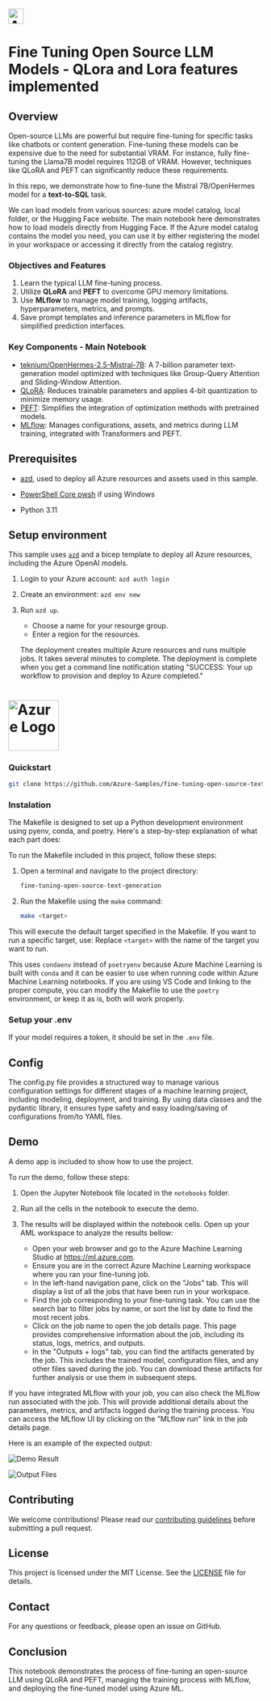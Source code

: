 # <img src="./docs/img//azure_logo.png" alt="Azure Logo" style="width:30px;height:30px;"/>
# Fine Tuning Open Source LLM Models - QLora and Lora features implemented

## Overview
Open-source LLMs are powerful but require fine-tuning for specific tasks like chatbots or content generation. Fine-tuning these models can be expensive due to the need for substantial VRAM. For instance, fully fine-tuning the Llama7B model requires 112GB of VRAM. However, techniques like QLoRA and PEFT can significantly reduce these requirements.

In this repo, we demonstrate how to fine-tune the Mistral 7B/OpenHermes model for a **text-to-SQL** task. 

We can load models from various sources: azure model catalog, local folder, or the Hugging Face website. The main notebook here demonstrates how to load models directly from Hugging Face. If the Azure model catalog contains the model you need, you can use it by either registering the model in your workspace or accessing it directly from the catalog registry.


### Objectives and Features
1. Learn the typical LLM fine-tuning process.
2. Utilize **QLoRA** and **PEFT** to overcome GPU memory limitations.
3. Use **MLflow** to manage model training, logging artifacts, hyperparameters, metrics, and prompts.
4. Save prompt templates and inference parameters in MLflow for simplified prediction interfaces.


### Key Components - Main Notebook
* [teknium/OpenHermes-2.5-Mistral-7B](https://huggingface.co/teknium/OpenHermes-2.5-Mistral-7B): A 7-billion parameter text-generation model optimized with techniques like Group-Query Attention and Sliding-Window Attention.
* [QLoRA](https://github.com/artidoro/qlora): Reduces trainable parameters and applies 4-bit quantization to minimize memory usage.
* [PEFT](https://huggingface.co/docs/peft/en/index): Simplifies the integration of optimization methods with pretrained models.
* [MLflow](https://mlflow.org/): Manages configurations, assets, and metrics during LLM training, integrated with Transformers and PEFT.


## Prerequisites
+ [azd](https://learn.microsoft.com/azure/developer/azure-developer-cli/install-azd), used to deploy all Azure resources and assets used in this sample.

+ [PowerShell Core pwsh](https://github.com/PowerShell/powershell/releases) if using Windows

+ Python 3.11

## Setup environment

This sample uses [`azd`](https://learn.microsoft.com/azure/developer/azure-developer-cli/) and a bicep template to deploy all Azure resources, including the Azure OpenAI models.

1. Login to your Azure account: `azd auth login`

2. Create an environment: `azd env new`

3. Run `azd up`.

   + Choose a name for your resourge group.
   + Enter a region for the resources.

   The deployment creates multiple Azure resources and runs multiple jobs. It takes several minutes to complete. The deployment is complete when you get a command line notification stating "SUCCESS: Your up workflow to provision and deploy to Azure completed."


# <img src="./docs/img/azure_workspace.png" alt="Azure Logo" style="width:100px;height:100px;"/>

### Quickstart

```bash
git clone https://github.com/Azure-Samples/fine-tuning-open-source-text-generation.git
```

### Instalation 
The Makefile is designed to set up a Python development environment using pyenv, conda, and poetry. Here's a step-by-step explanation of what each part does:

To run the Makefile included in this project, follow these steps:

1. Open a terminal and navigate to the project directory:
    ```sh
    fine-tuning-open-source-text-generation
    ```

2. Run the Makefile using the `make` command:
    ```sh
    make <target>
    ```

This will execute the default target specified in the Makefile. If you want to run a specific target, use:
Replace `<target>` with the name of the target you want to run.

This uses `condaenv` instead of `poetryenv` because Azure Machine Learning is built with `conda` and it can be easier to use when running code within Azure Machine Learning notebooks. If you are using VS Code and linking to the proper compute, you can modify the Makefile to use the `poetry` environment, or keep it as is, both will work properly.


### Setup your .env

If your model requires a token, it should be set in the `.env` file.


## Config

The config.py file provides a structured way to manage various configuration settings for different stages of a machine learning project, including modeling, deployment, and training. By using data classes and the pydantic library, it ensures type safety and easy loading/saving of configurations from/to YAML files.


## Demo

A demo app is included to show how to use the project.

To run the demo, follow these steps:

1. Open the Jupyter Notebook file located in the `notebooks` folder.
2. Run all the cells in the notebook to execute the demo.
3. The results will be displayed within the notebook cells. Open up your AML workspace to analyze the results bellow:


    - Open your web browser and go to the Azure Machine Learning Studio at https://ml.azure.com.
    - Ensure you are in the correct Azure Machine Learning workspace where you ran your fine-tuning job.
    - In the left-hand navigation pane, click on the "Jobs" tab. This will display a list of all the jobs that have been run in your workspace.
    - Find the job corresponding to your fine-tuning task. You can use the search bar to filter jobs by name, or sort the list by date to find the most recent jobs.
    - Click on the job name to open the job details page. This page provides comprehensive information about the job, including its status, logs, metrics, and outputs.
    - In the "Outputs + logs" tab, you can find the artifacts generated by the job. This includes the trained model, configuration files, and any other files saved during the job. You can download these artifacts for further analysis or use them in subsequent steps.

If you have integrated MLflow with your job, you can also check the MLflow run associated with the job. This will provide additional details about the parameters, metrics, and artifacts logged during the training process. You can access the MLflow UI by clicking on the "MLflow run" link in the job details page.


Here is an example of the expected output:

![Demo Result](./docs/img/job.png)

![Output Files](./docs/img/output.png)


## Contributing

We welcome contributions! Please read our [contributing guidelines](CONTRIBUTING.md) before submitting a pull request.

## License

This project is licensed under the MIT License. See the [LICENSE](LICENSE) file for details.

## Contact

For any questions or feedback, please open an issue on GitHub.


## Conclusion
This notebook demonstrates the process of fine-tuning an open-source LLM using QLoRA and PEFT, managing the training process with MLflow, and deploying the fine-tuned model using Azure ML.
